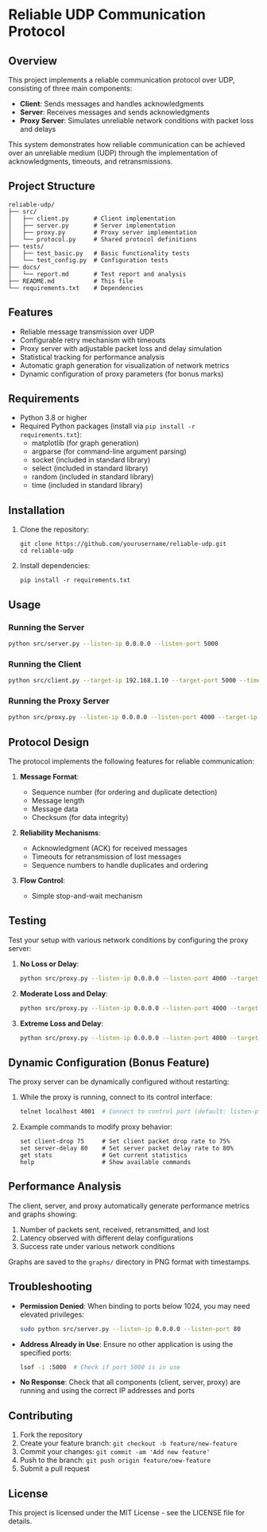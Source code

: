 # Reliable UDP Communication Protocol

## Overview

This project implements a reliable communication protocol over UDP, consisting of three main components:
- **Client**: Sends messages and handles acknowledgments
- **Server**: Receives messages and sends acknowledgments
- **Proxy Server**: Simulates unreliable network conditions with packet loss and delays

This system demonstrates how reliable communication can be achieved over an unreliable medium (UDP) through the implementation of acknowledgments, timeouts, and retransmissions.

## Project Structure

```
reliable-udp/
├── src/
│   ├── client.py       # Client implementation
│   ├── server.py       # Server implementation
│   ├── proxy.py        # Proxy server implementation
│   └── protocol.py     # Shared protocol definitions
├── tests/
│   ├── test_basic.py   # Basic functionality tests
│   └── test_config.py  # Configuration tests
├── docs/
│   └── report.md       # Test report and analysis
├── README.md           # This file
└── requirements.txt    # Dependencies
```

## Features

- Reliable message transmission over UDP
- Configurable retry mechanism with timeouts
- Proxy server with adjustable packet loss and delay simulation
- Statistical tracking for performance analysis
- Automatic graph generation for visualization of network metrics
- Dynamic configuration of proxy parameters (for bonus marks)

## Requirements

- Python 3.8 or higher
- Required Python packages (install via `pip install -r requirements.txt`):
  - matplotlib (for graph generation)
  - argparse (for command-line argument parsing)
  - socket (included in standard library)
  - select (included in standard library)
  - random (included in standard library)
  - time (included in standard library)

## Installation

1. Clone the repository:
   ```
   git clone https://github.com/yourusername/reliable-udp.git
   cd reliable-udp
   ```

2. Install dependencies:
   ```
   pip install -r requirements.txt
   ```

## Usage

### Running the Server

```bash
python src/server.py --listen-ip 0.0.0.0 --listen-port 5000
```

### Running the Client

```bash
python src/client.py --target-ip 192.168.1.10 --target-port 5000 --timeout 2
```

### Running the Proxy Server

```bash
python src/proxy.py --listen-ip 0.0.0.0 --listen-port 4000 --target-ip 192.168.1.10 --target-port 5000 --client-drop 10 --server-drop 5 --client-delay 20 --server-delay 15 --client-delay-time 100 --server-delay-time 200
```

## Protocol Design

The protocol implements the following features for reliable communication:

1. **Message Format**:
   - Sequence number (for ordering and duplicate detection)
   - Message length
   - Message data
   - Checksum (for data integrity)

2. **Reliability Mechanisms**:
   - Acknowledgment (ACK) for received messages
   - Timeouts for retransmission of lost messages
   - Sequence numbers to handle duplicates and ordering

3. **Flow Control**:
   - Simple stop-and-wait mechanism

## Testing

Test your setup with various network conditions by configuring the proxy server:

1. **No Loss or Delay**:
   ```bash
   python src/proxy.py --listen-ip 0.0.0.0 --listen-port 4000 --target-ip 192.168.1.10 --target-port 5000 --client-drop 0 --server-drop 0 --client-delay 0 --server-delay 0
   ```

2. **Moderate Loss and Delay**:
   ```bash
   python src/proxy.py --listen-ip 0.0.0.0 --listen-port 4000 --target-ip 192.168.1.10 --target-port 5000 --client-drop 50 --server-drop 50 --client-delay 50 --server-delay 50 --client-delay-time 500 --server-delay-time 500
   ```

3. **Extreme Loss and Delay**:
   ```bash
   python src/proxy.py --listen-ip 0.0.0.0 --listen-port 4000 --target-ip 192.168.1.10 --target-port 5000 --client-drop 100 --server-drop 100 --client-delay 100 --server-delay 100 --client-delay-time 3000 --server-delay-time 3000
   ```

## Dynamic Configuration (Bonus Feature)

The proxy server can be dynamically configured without restarting:

1. While the proxy is running, connect to its control interface:
   ```bash
   telnet localhost 4001  # Connect to control port (default: listen-port + 1)
   ```

2. Example commands to modify proxy behavior:
   ```
   set client-drop 75     # Set client packet drop rate to 75%
   set server-delay 80    # Set server packet delay rate to 80%
   get stats              # Get current statistics
   help                   # Show available commands
   ```

## Performance Analysis

The client, server, and proxy automatically generate performance metrics and graphs showing:

1. Number of packets sent, received, retransmitted, and lost
2. Latency observed with different delay configurations
3. Success rate under various network conditions

Graphs are saved to the `graphs/` directory in PNG format with timestamps.

## Troubleshooting

- **Permission Denied**: When binding to ports below 1024, you may need elevated privileges:
  ```bash
  sudo python src/server.py --listen-ip 0.0.0.0 --listen-port 80
  ```

- **Address Already in Use**: Ensure no other application is using the specified ports:
  ```bash
  lsof -i :5000  # Check if port 5000 is in use
  ```

- **No Response**: Check that all components (client, server, proxy) are running and using the correct IP addresses and ports

## Contributing

1. Fork the repository
2. Create your feature branch: `git checkout -b feature/new-feature`
3. Commit your changes: `git commit -am 'Add new feature'`
4. Push to the branch: `git push origin feature/new-feature`
5. Submit a pull request

## License

This project is licensed under the MIT License - see the LICENSE file for details.
